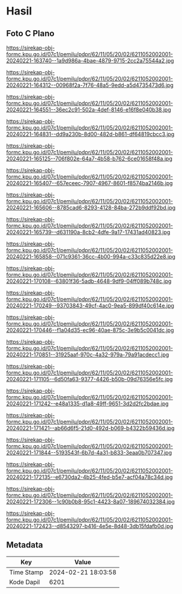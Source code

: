 # Hasil

## Foto C Plano

https://sirekap-obj-formc.kpu.go.id/07c1/pemilu/pdpr/62/11/05/20/02/6211052002001-20240221-163740--1a9d986a-4bae-4879-9715-2cc2a75544a2.jpg

https://sirekap-obj-formc.kpu.go.id/07c1/pemilu/pdpr/62/11/05/20/02/6211052002001-20240221-164312--00968f2a-7f76-48a5-9edd-a5d4735473d6.jpg

https://sirekap-obj-formc.kpu.go.id/07c1/pemilu/pdpr/62/11/05/20/02/6211052002001-20240221-164551--36ec2c91-502a-4def-8146-e16f8e040b38.jpg

https://sirekap-obj-formc.kpu.go.id/07c1/pemilu/pdpr/62/11/05/20/02/6211052002001-20240221-164831--dd9a230b-8d00-482d-b861-df64819cbcc3.jpg

https://sirekap-obj-formc.kpu.go.id/07c1/pemilu/pdpr/62/11/05/20/02/6211052002001-20240221-165125--706f802e-64a7-4b58-b762-6ce01658f48a.jpg

https://sirekap-obj-formc.kpu.go.id/07c1/pemilu/pdpr/62/11/05/20/02/6211052002001-20240221-165407--657eceec-7907-4967-8601-f8574ba2146b.jpg

https://sirekap-obj-formc.kpu.go.id/07c1/pemilu/pdpr/62/11/05/20/02/6211052002001-20240221-165606--8785cad6-8293-4128-84ba-272b9ddf92bd.jpg

https://sirekap-obj-formc.kpu.go.id/07c1/pemilu/pdpr/62/11/05/20/02/6211052002001-20240221-165739--d631190a-8cb2-4dfe-9a17-17431ad40823.jpg

https://sirekap-obj-formc.kpu.go.id/07c1/pemilu/pdpr/62/11/05/20/02/6211052002001-20240221-165858--071c9361-36cc-4b00-994a-c33c835d22e8.jpg

https://sirekap-obj-formc.kpu.go.id/07c1/pemilu/pdpr/62/11/05/20/02/6211052002001-20240221-170108--63801f36-5adb-4648-9df9-04ff089b748c.jpg

https://sirekap-obj-formc.kpu.go.id/07c1/pemilu/pdpr/62/11/05/20/02/6211052002001-20240221-170249--93703843-49cf-4ac0-9ea5-899df40c614e.jpg

https://sirekap-obj-formc.kpu.go.id/07c1/pemilu/pdpr/62/11/05/20/02/6211052002001-20240221-170446--f1a04d35-ec96-40ae-875c-3e9b5c0041dc.jpg

https://sirekap-obj-formc.kpu.go.id/07c1/pemilu/pdpr/62/11/05/20/02/6211052002001-20240221-170851--31925aaf-970c-4a32-979a-79a91acdecc1.jpg

https://sirekap-obj-formc.kpu.go.id/07c1/pemilu/pdpr/62/11/05/20/02/6211052002001-20240221-171105--6d50fa63-9377-4426-b50b-09d76356e5fc.jpg

https://sirekap-obj-formc.kpu.go.id/07c1/pemilu/pdpr/62/11/05/20/02/6211052002001-20240221-171242--e48a1335-d1a8-49ff-9651-3d2d2fc2bdae.jpg

https://sirekap-obj-formc.kpu.go.id/07c1/pemilu/pdpr/62/11/05/20/02/6211052002001-20240221-171421--ab66d6f5-21d0-492d-b069-b4322b59436d.jpg

https://sirekap-obj-formc.kpu.go.id/07c1/pemilu/pdpr/62/11/05/20/02/6211052002001-20240221-171844--5193543f-6b7d-4a31-b833-3eaa0b707347.jpg

https://sirekap-obj-formc.kpu.go.id/07c1/pemilu/pdpr/62/11/05/20/02/6211052002001-20240221-172135--e6730da2-4b25-4fed-b5e7-acf04a78c34d.jpg

https://sirekap-obj-formc.kpu.go.id/07c1/pemilu/pdpr/62/11/05/20/02/6211052002001-20240221-172306--1c90b0b8-95c1-4423-8a07-189674032384.jpg

https://sirekap-obj-formc.kpu.go.id/07c1/pemilu/pdpr/62/11/05/20/02/6211052002001-20240221-172423--d8543297-b416-4e5e-8d48-3db15fdafb0d.jpg


## Metadata

| Key        | Value               |
| ---------- | ------------------- |
| Time Stamp | 2024-02-21 18:03:58 |
| Kode Dapil | 6201                |



